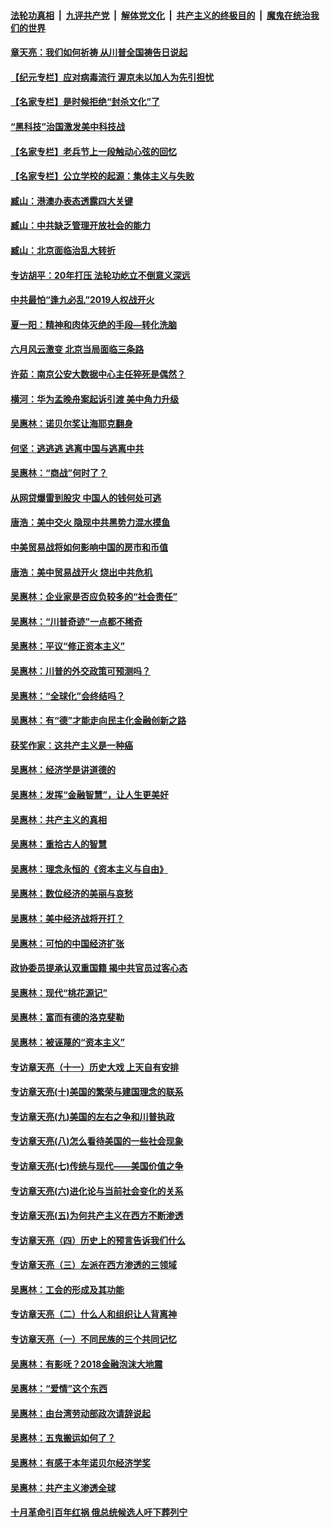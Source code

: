 

####  [法轮功真相](../../../../basic/blob/master/README.md?t=07082031) &nbsp;|&nbsp; [九评共产党](../../../../9ping.md/blob/master/README.md?t=07082031) &nbsp;|&nbsp; [解体党文化](../../../../jtdwh.md/blob/master/README.md?t=07082031)  &nbsp;|&nbsp; [共产主义的终极目的](../../../../gczydzjmd.md/blob/master/README.md?t=07082031) &nbsp;|&nbsp; [魔鬼在统治我们的世界](../../../../mgztzwmdsj.md/blob/master/README.md?t=07082031) 

#### [章天亮：我们如何祈祷 从川普全国祷告日说起](../pages/nsc423/n11944627.md?t=07082031) 

#### [【纪元专栏】应对病毒流行 渥京未以加人为先引担忧](../pages/nsc423/n11875714.md?t=07082031) 

#### [【名家专栏】是时候拒绝“封杀文化”了](../pages/nsc423/n11814093.md?t=07082031) 

#### [“黑科技”治国激发美中科技战](../pages/nsc423/n11638056.md?t=07082031) 

#### [【名家专栏】老兵节上一段触动心弦的回忆](../pages/nsc423/n11646016.md?t=07082031) 

#### [【名家专栏】公立学校的起源：集体主义与失败](../pages/nsc423/n11601833.md?t=07082031) 

#### [臧山：港澳办表态透露四大关键](../pages/nsc423/n11421628.md?t=07082031) 

#### [臧山：中共缺乏管理开放社会的能力](../pages/nsc423/n11407457.md?t=07082031) 

#### [臧山：北京面临治乱大转折](../pages/nsc423/n11406895.md?t=07082031) 

#### [专访胡平：20年打压 法轮功屹立不倒意义深远](../pages/nsc423/n11398800.md?t=07082031) 

#### [中共最怕“逢九必乱”2019人权战开火](../pages/nsc423/n11385248.md?t=07082031) 

#### [夏一阳：精神和肉体灭绝的手段—转化洗脑](../pages/nsc423/n11368250.md?t=07082031) 

#### [六月风云激变 北京当局面临三条路](../pages/nsc423/n11313668.md?t=07082031) 

#### [许茹：南京公安大数据中心主任猝死是偶然？](../pages/nsc423/n11064744.md?t=07082031) 

#### [横河：华为孟晚舟案起诉引渡 美中角力升级](../pages/nsc423/n11027230.md?t=07082031) 

#### [吴惠林：诺贝尔奖让海耶克翻身](../pages/nsc423/n10890049.md?t=07082031) 

#### [何坚：逃逃逃 逃离中国与逃离中共](../pages/nsc423/n10592891.md?t=07082031) 

#### [吴惠林：“商战”何时了？](../pages/nsc423/n10573558.md?t=07082031) 

#### [从网贷爆雷到股灾 中国人的钱何处可逃](../pages/nsc423/n10572800.md?t=07082031) 

#### [唐浩：美中交火 隐现中共黑势力混水摸鱼](../pages/nsc423/n10544040.md?t=07082031) 

#### [中美贸易战将如何影响中国的房市和币值](../pages/nsc423/n10543697.md?t=07082031) 

#### [唐浩：美中贸易战开火 烧出中共危机](../pages/nsc423/n10540126.md?t=07082031) 

#### [吴惠林：企业家是否应负较多的“社会责任”](../pages/nsc423/n10535022.md?t=07082031) 

#### [吴惠林：“川普奇迹”一点都不稀奇](../pages/nsc423/n10512808.md?t=07082031) 

#### [吴惠林：平议“修正资本主义”](../pages/nsc423/n10495724.md?t=07082031) 

#### [吴惠林：川普的外交政策可预测吗？](../pages/nsc423/n10462387.md?t=07082031) 

#### [吴惠林：“全球化”会终结吗？](../pages/nsc423/n10452838.md?t=07082031) 

#### [吴惠林：有“德”才能走向民主化金融创新之路](../pages/nsc423/n10432292.md?t=07082031) 

#### [获奖作家：这共产主义是一种癌](../pages/nsc423/n10431541.md?t=07082031) 

#### [吴惠林：经济学是讲道德的](../pages/nsc423/n10398014.md?t=07082031) 

#### [吴惠林：发挥“金融智慧”，让人生更美好](../pages/nsc423/n10375019.md?t=07082031) 

#### [吴惠林：共产主义的真相](../pages/nsc423/n10351394.md?t=07082031) 

#### [吴惠林：重拾古人的智慧](../pages/nsc423/n10337691.md?t=07082031) 

#### [吴惠林：理念永恒的《资本主义与自由》](../pages/nsc423/n10316274.md?t=07082031) 

#### [吴惠林：数位经济的美丽与哀愁](../pages/nsc423/n10292946.md?t=07082031) 

#### [吴惠林：美中经济战将开打？](../pages/nsc423/n10258825.md?t=07082031) 

#### [吴惠林：可怕的中国经济扩张](../pages/nsc423/n10219147.md?t=07082031) 

#### [政协委员提承认双重国籍 揭中共官员过客心态](../pages/nsc423/n10208809.md?t=07082031) 

#### [吴惠林：现代“桃花源记”](../pages/nsc423/n10185234.md?t=07082031) 

#### [吴惠林：富而有德的洛克斐勒](../pages/nsc423/n10142264.md?t=07082031) 

#### [吴惠林：被诬蔑的“资本主义”](../pages/nsc423/n10124816.md?t=07082031) 

#### [专访章天亮（十一）历史大戏 上天自有安排](../pages/nsc423/n10094905.md?t=07082031) 

#### [专访章天亮(十)美国的繁荣与建国理念的联系](../pages/nsc423/n10094899.md?t=07082031) 

#### [专访章天亮(九)美国的左右之争和川普执政](../pages/nsc423/n10094889.md?t=07082031) 

#### [专访章天亮(八)怎么看待美国的一些社会现象](../pages/nsc423/n10094857.md?t=07082031) 

#### [专访章天亮(七)传统与现代——美国价值之争](../pages/nsc423/n10093140.md?t=07082031) 

#### [专访章天亮(六)进化论与当前社会变化的关系](../pages/nsc423/n10092036.md?t=07082031) 

#### [专访章天亮(五)为何共产主义在西方不断渗透](../pages/nsc423/n10083620.md?t=07082031) 

#### [专访章天亮（四）历史上的预言告诉我们什么](../pages/nsc423/n10083606.md?t=07082031) 

#### [专访章天亮（三）左派在西方渗透的三领域](../pages/nsc423/n10081115.md?t=07082031) 

#### [吴惠林：工会的形成及其功能](../pages/nsc423/n10080633.md?t=07082031) 

#### [专访章天亮（二）什么人和组织让人背离神](../pages/nsc423/n10076637.md?t=07082031) 

#### [专访章天亮（一）不同民族的三个共同记忆](../pages/nsc423/n10074188.md?t=07082031) 

#### [吴惠林：有影呒？2018金融泡沫大地震](../pages/nsc423/n10040534.md?t=07082031) 

#### [吴惠林：“爱情”这个东西](../pages/nsc423/n10019423.md?t=07082031) 

#### [吴惠林：由台湾劳动部政次请辞说起](../pages/nsc423/n9979679.md?t=07082031) 

#### [吴惠林：五鬼搬运如何了？](../pages/nsc423/n9925338.md?t=07082031) 

#### [吴惠林：有感于本年诺贝尔经济学奖](../pages/nsc423/n9871883.md?t=07082031) 

#### [吴惠林：共产主义渗透全球](../pages/nsc423/n9812748.md?t=07082031) 

#### [十月革命引百年红祸 俄总统候选人吁下葬列宁](../pages/nsc423/n9810182.md?t=07082031) 

